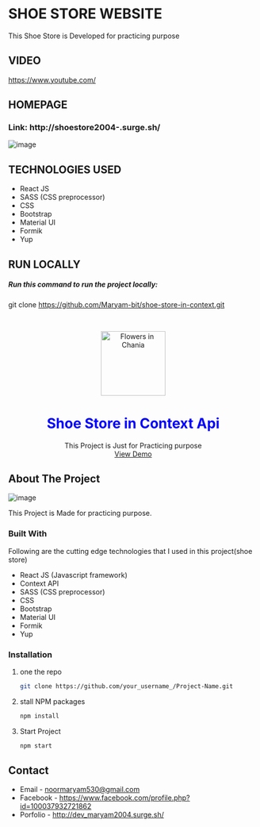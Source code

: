 # SHOE STORE WEBSITE

This Shoe Store is Developed for practicing purpose


## VIDEO
https://www.youtube.com/


## HOMEPAGE

### Link: http://shoestore2004-.surge.sh/

![image](https://user-images.githubusercontent.com/56764144/117897040-5646e200-b2db-11eb-948a-996ad0bc781c.PNG)


## TECHNOLOGIES USED

 - React JS
 - SASS (CSS preprocessor)
 - CSS
 - Bootstrap
 - Material UI
 - Formik
 - Yup

## RUN LOCALLY 
##### Run this command to run the project locally: 
git clone https://github.com/Maryam-bit/shoe-store-in-context.git

<!-- PROJECT LOGO -->
<br />
<p align="center">
  <img src="https://scontent.xx.fbcdn.net/v/t1.15752-9/193610446_848053352774859_6945470461867307684_n.png?_nc_cat=110&ccb=1-3&_nc_sid=aee45a&_nc_ohc=0Xq8c0JV2hkAX-UOwWN&_nc_oc=AQluQdC0tt8ZbXMPj0bP-2E8z2KYEbbK6ZEutzmuP-gFXRLefT2ylRNUAgCy9mQ7GkLx4J_1kMLwt2SQWoTjdRZL&_nc_ad=z-m&_nc_cid=0&_nc_ht=scontent.xx&oh=2e192dd8231c449ff9f8fc56b8a0e72e&oe=60C923C6" alt="Flowers in Chania" width="130">

  <h1 style="color:blue;" align="center">Shoe Store in Context Api</h1>

  <p align="center">
    This Project is Just for Practicing purpose
    <br />
    <a href="https://ibb.co/q5G1gm5">View Demo</a>
  </p>
</p>



<!-- TABLE OF CONTENTS -->
<!-- <details open="open">
  <summary>Table of Contents</summary>
  <ol>
    <li>
      <a href="#about-the-project">About The Project</a>
      <ul>
        <li><a href="#built-with">Built With</a></li>
      </ul>
    </li>
    <li>
      <a href="#getting-started">Getting Started</a>
      <ul>
        <li><a href="#prerequisites">Prerequisites</a></li>
        <li><a href="#installation">Installation</a></li>
      </ul>
    </li>
    <li><a href="#usage">Usage</a></li>
    <li><a href="#roadmap">Roadmap</a></li>
    <li><a href="#contributing">Contributing</a></li>
    <li><a href="#license">License</a></li>
    <li><a href="#contact">Contact</a></li>
    <li><a href="#acknowledgements">Acknowledgements</a></li>
  </ol>
</details> -->



<!-- ABOUT THE PROJECT -->
## About The Project

![image](https://user-images.githubusercontent.com/56764144/117897040-5646e200-b2db-11eb-948a-996ad0bc781c.PNG)

This Project is Made for practicing purpose.

### Built With

Following are the cutting edge technologies that I used in this project(shoe store)
* React JS (Javascript framework)
* Context API
* SASS (CSS preprocessor)
* CSS
* Bootstrap
* Material UI
* Formik
* Yup


### Installation

1. one the repo
   ```sh
   git clone https://github.com/your_username_/Project-Name.git
   ```
2. stall NPM packages
   ```sh
   npm install
   ```
3. Start Project
    ```sh
    npm start
   ```


<!-- CONTACT -->
## Contact

* Email - noormaryam530@gmail.com
* Facebook - https://www.facebook.com/profile.php?id=100037932721862
* Porfolio - http://dev_maryam2004.surge.sh/
